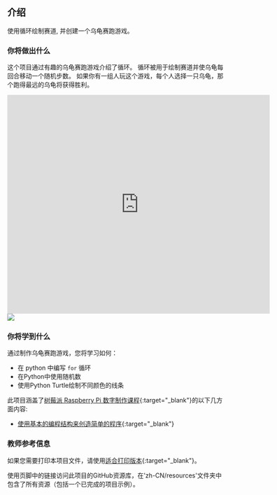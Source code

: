 ## 介绍

使用循环绘制赛道, 并创建一个乌龟赛跑游戏。

### 你将做出什么

这个项目通过有趣的乌龟赛跑游戏介绍了循环。 循环被用于绘制赛道并使乌龟每回合移动一个随机步数。 如果你有一组人玩这个游戏，每个人选择一只乌龟，那个跑得最远的乌龟将获得胜利。

<div class="trinket">
  <iframe src="https://trinket.io/embed/python/9339862606?outputOnly=true&start=result" width="600" height="500" frameborder="0" marginwidth="0" marginheight="0" allowfullscreen>
  </iframe>
  <img src="images/race-finished.png">
</div>

### 你将学到什么

通过制作乌龟赛跑游戏，您将学习如何：

+ 在 python 中编写 `for` 循环
+ 在Python中使用随机数
+ 使用Python Turtle绘制不同颜色的线条

此项目涵盖了[树莓派 Raspberry Pi 数字制作课程](https://rpf.io/curriculum){:target="_blank"}的以下几方面内容:

+ [使用基本的编程结构来创造简单的程序](https://www.raspberrypi.org/curriculum/programming/creator/){:target="_blank"}

### 教师参考信息

如果您需要打印本项目文件，请使用[适合打印版本](https://projects.raspberrypi.org/zh-CN/projects/turtle-race/print){:target="_blank"}。

使用页脚中的链接访问此项目的GitHub资源库，在'zh-CN/resources'文件夹中包含了所有资源（包括一个已完成的项目示例）。
